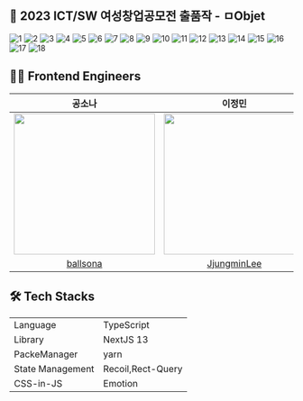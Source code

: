 ## 🎨 2023 ICT/SW 여성창업공모전 출품작 - ㅁObjet

![1](https://github.com/objet-team/.github/assets/85864699/3dfefb03-2078-480d-ae84-4e82b2000697)
![2](https://github.com/objet-team/.github/assets/85864699/df18802c-5545-45c2-9b26-7d47757f2a23)
![3](https://github.com/objet-team/.github/assets/85864699/12443a29-7c66-4120-b02a-38664fc59cbf)
![4](https://github.com/objet-team/.github/assets/85864699/e4af6832-18ae-4fba-b42d-3689de9bcbdb)
![5](https://github.com/objet-team/.github/assets/85864699/ecac01d0-1768-456f-854b-2996a841f537)
![6](https://github.com/objet-team/.github/assets/85864699/eab3f686-ff1d-49c1-9c01-91fd75c0a9c8)
![7](https://github.com/objet-team/.github/assets/85864699/f4ecc35d-6d52-4cae-9670-f116f4a98a35)
![8](https://github.com/objet-team/.github/assets/85864699/812d1539-a54f-4ad8-8af6-52f94057dd58)
![9](https://github.com/objet-team/.github/assets/85864699/db61530f-dd8f-4f98-9fe8-840f3fb96d37)
![10](https://github.com/objet-team/.github/assets/85864699/bd33a662-e59f-4efa-8cbe-1e6178ed103a)
![11](https://github.com/objet-team/.github/assets/85864699/c7dc6ff2-4612-403a-b42c-76e5eadc9fcc)
![12](https://github.com/objet-team/.github/assets/85864699/08630eb3-00ac-4c56-b8a5-1255388be5e3)
![13](https://github.com/objet-team/.github/assets/85864699/fe9666ad-12e1-4896-b6f5-c4ab5c67a571)
![14](https://github.com/objet-team/.github/assets/85864699/d714a845-9263-49be-b959-ca549dfa8ba9)
![15](https://github.com/objet-team/.github/assets/85864699/b3d9af24-0b81-4240-8f6b-c50cf7172a75)
![16](https://github.com/objet-team/.github/assets/85864699/c434f206-65db-489f-a6fe-69d81ecd1ef9)
![17](https://github.com/objet-team/.github/assets/85864699/78f6254c-77df-4731-94de-ed357fe1b6ca)
![18](https://github.com/objet-team/.github/assets/85864699/df18a5b1-9b45-4f79-bddc-0a4508858e65)

## 👩‍💻 Frontend Engineers

|                                    공소나                                    |                                     이정민                                     |
| :--------------------------------------------------------------------------: | :----------------------------------------------------------------------------: |
| <img width="250" src="https://avatars.githubusercontent.com/u/67703882?v=4"> | <img width="250" src = "https://avatars.githubusercontent.com/u/85864699?v=4"> |
|                   [ballsona](https://github.com/ballsona)                    |                 [JjungminLee](https://github.com/JjungminLee)                  |

## 🛠 Tech Stacks

<table>
	<tr><td>Language</td><td>TypeScript</td></tr>
	<tr><td>Library</td><td>NextJS 13</td></tr>
	<tr><td>PackeManager</td><td>yarn</td></tr>
	<tr><td>State Management</td><td>Recoil,Rect-Query</td></tr>
	<tr><td>CSS-in-JS</td><td>Emotion</td></tr>
	
</table>
